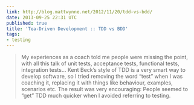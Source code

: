 ```yaml
---
link: http://blog.mattwynne.net/2012/11/20/tdd-vs-bdd/
date: 2013-09-25 22:31 UTC
published: true
title: 'Tea-Driven Development :: TDD vs BDD'
tags:
- testing
---
```


> My experiences as a coach told me people were missing the point, with all this talk of unit tests, acceptance tests, functional tests, integration tests… Kent Beck’s style of TDD is a very smart way to develop software, so I tried removing the word “test” when I was coaching it, replacing it with things like behaviour, examples, scenarios etc. The result was very encouraging: People seemed to “get” TDD much quicker when I avoided referring to testing.
